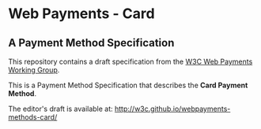 
# Web Payments - Card
## A Payment Method Specification

This repository contains a draft specification from the [W3C Web Payments Working Group](https://www.w3.org/Payments/WG/).

This is a Payment Method Specification that describes the __Card Payment Method__.

The editor's draft is available at: http://w3c.github.io/webpayments-methods-card/


